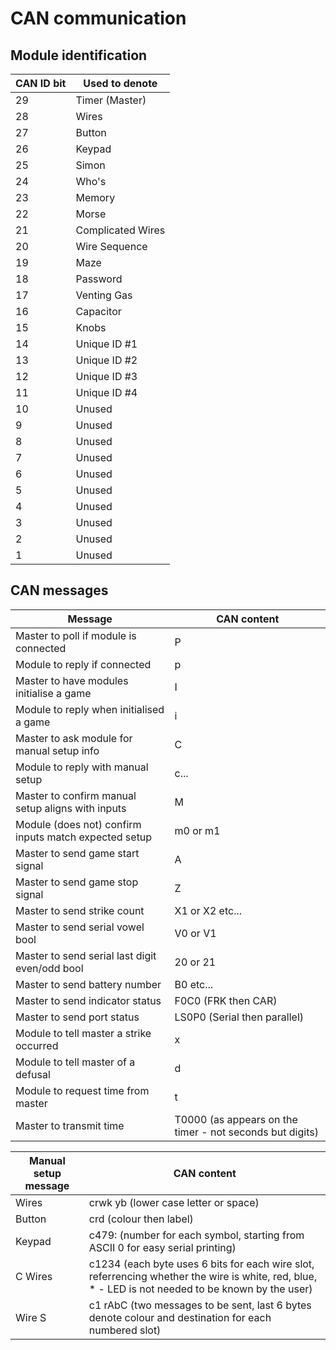 # CAN communication

## Module identification

CAN ID bit | Used to denote
------------ | -------------
29 | Timer (Master)
28 | Wires
27 | Button
26 | Keypad
25 | Simon
24 | Who's
23 | Memory
22 | Morse
21 | Complicated Wires
20 | Wire Sequence
19 | Maze
18 | Password
17 | Venting Gas
16 | Capacitor
15 | Knobs
14 | Unique ID #1
13 | Unique ID #2
12 | Unique ID #3
11 | Unique ID #4
10 | Unused
9 | Unused
8 | Unused
7 | Unused
6 | Unused
5 | Unused
4 | Unused
3 | Unused
2 | Unused
1 | Unused

## CAN messages

Message | CAN content
------------ | -------------
Master to poll if module is connected | P
Module to reply if connected | p
Master to have modules initialise a game | I
Module to reply when initialised a game | i
Master to ask module for manual setup info | C
Module to reply with manual setup | c...
Master to confirm manual setup aligns with inputs | M
Module (does not) confirm inputs match expected setup | m0 or m1
Master to send game start signal | A
Master to send game stop signal | Z
Master to send strike count | X1 or X2 etc...
Master to send serial vowel bool | V0 or V1
Master to send serial last digit even/odd bool | 20 or 21
Master to send battery number | B0 etc...
Master to send indicator status | F0C0 (FRK then CAR)
Master to send port status | LS0P0 (Serial then parallel)
Module to tell master a strike occurred | x
Module to tell master of a defusal | d
Module to request time from master | t
Master to transmit time | T0000 (as appears on the timer - not seconds but digits)

Manual setup message | CAN content
------------ | -------------
Wires | crwk yb (lower case letter or space)
Button | crd (colour then label)
Keypad | c479: (number for each symbol, starting from ASCII 0 for easy serial printing)
C Wires | c1234 (each byte uses 6 bits for each wire slot, referrencing whether the wire is white, red, blue, * - LED is not needed to be known by the user)
Wire S | c1  rAbC (two messages to be sent, last 6 bytes denote colour and destination for each numbered slot)